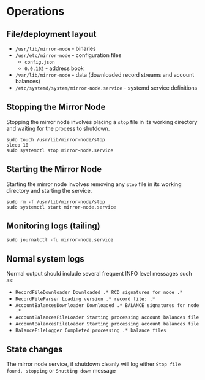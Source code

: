 # Operations

## File/deployment layout

* `/usr/lib/mirror-node` - binaries
* `/usr/etc/mirror-node` - configuration files
  * `config.json`
  * `0.0.102` - address book
* `/var/lib/mirror-node` - data \(downloaded record streams and account balances\)
* `/etc/systemd/system/mirror-node.service` - systemd service definitions

## Stopping the Mirror Node

Stopping the mirror node involves placing a `stop` file in its working directory and waiting for the process to shutdown.

```text
sudo touch /usr/lib/mirror-node/stop
sleep 10
sudo systemctl stop mirror-node.service
```

## Starting the Mirror Node

Starting the mirror node involves removing any `stop` file in its working directory and starting the service.

```text
sudo rm -f /usr/lib/mirror-node/stop
sudo systemctl start mirror-node.service
```

## Monitoring logs \(tailing\)

```text
sudo journalctl -fu mirror-node.service
```

## Normal system logs

Normal output should include several frequent INFO level messages such as:

* `RecordFileDownloader Downloaded .* RCD signatures for node .*`
* `RecordFileParser Loading version .* record file: .*`
* `AccountBalancesDownloader Downloaded .* BALANCE signatures for node .*`
* `AccountBalancesFileLoader Starting processing account balances file`
* `AccountBalancesFileLoader Starting processing account balances file`
* `BalanceFileLogger Completed processing .* balance files`

## State changes

The mirror node service, if shutdown cleanly will log either `Stop file found, stopping` or `Shutting down` message

